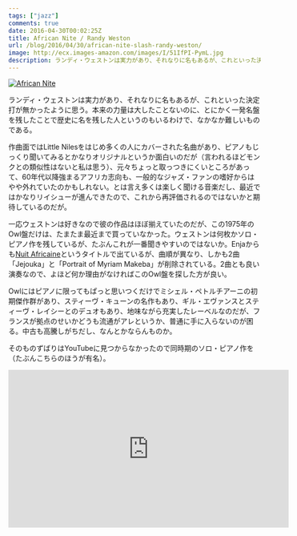```yaml
---
tags: ["jazz"]
comments: true
date: 2016-04-30T00:02:25Z
title: African Nite / Randy Weston
url: /blog/2016/04/30/african-nite-slash-randy-weston/
image: http://ecx.images-amazon.com/images/I/51IfPI-PymL.jpg
description: ランディ・ウェストンは実力があり、それなりに名もあるが、これといった決定打が無かったように思う。本来の力量は大したことないのに、とにかく一発名盤を残したことで歴史に名を残した人というのもいるわけで、なかなか難しいものである。
---
```


<a href="http://www.amazon.co.jp/exec/obidos/ASIN/B00005OMNK/myhumangetsme-22/ref=nosim/" name="amazletlink" target="_blank"><img src="http://ecx.images-amazon.com/images/I/51IfPI-PymL.jpg" alt="African Nite" style="border: none;" /></a>

ランディ・ウェストンは実力があり、それなりに名もあるが、これといった決定打が無かったように思う。本来の力量は大したことないのに、とにかく一発名盤を残したことで歴史に名を残した人というのもいるわけで、なかなか難しいものである。

<!--more-->

作曲面ではLittle Nilesをはじめ多くの人にカバーされた名曲があり、ピアノもじっくり聞いてみるとかなりオリジナルというか面白いのだが（言われるほどモンクとの類似性はないと私は思う）、元々ちょっと取っつきにくいところがあって、60年代以降強まるアフリカ志向も、一般的なジャズ・ファンの嗜好からはやや外れていたのかもしれない。とは言え多くは楽しく聞ける音楽だし、最近ではかなりリイシューが進んできたので、これから再評価されるのではないかと期待しているのだが。

一応ウェストンは好きなので彼の作品はほぼ揃えていたのだが、この1975年のOwl盤だけは、たまたま最近まで買っていなかった。ウェストンは何枚かソロ・ピアノ作を残しているが、たぶんこれが一番聞きやすいのではないか。Enjaからも<a href="http://www.amazon.co.jp/exec/obidos/ASIN/B00ENPX49C/myhumangetsme-22/ref=nosim/" name="amazletlink" target="_blank">Nuit Africaine</a>というタイトルで出ているが、曲順が異なり、しかも2曲「Jejouka」と「Portrait of Myriam Makeba」が削除されている。2曲とも良い演奏なので、よほど何か理由がなければこのOwl盤を探した方が良い。

Owlにはピアノに限ってもぱっと思いつくだけでミシェル・ペトルチアーニの初期傑作群があり、スティーヴ・キューンの名作もあり、ギル・エヴァンスとスティーヴ・レイシーとのデュオもあり、地味ながら充実したレーベルなのだが、フランスが拠点のせいかどうも流通がアレというか、普通に手に入らないのが困る。中古も高騰しがちだし、なんとかならんものか。

そのものずばりはYouTubeに見つからなかったので同時期のソロ・ピアノ作を（たぶんこちらのほうが有名）。

<iframe width="560" height="315" src="https://www.youtube.com/embed/-Yy_udYfqYA" frameborder="0" allowfullscreen></iframe>
